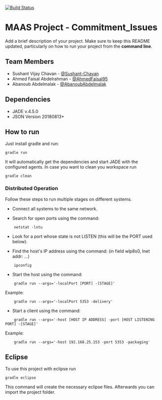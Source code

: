 [![Build Status](https://travis-ci.org/HBRS-MAAS/ws18-project-commitment_issues.svg?branch=master)](https://travis-ci.org/HBRS-MAAS/ws18-project-commitment_issues)

# MAAS Project - Commitment_Issues

Add a brief description of your project. Make sure to keep this README updated, particularly on how to run your project from the **command line**.

## Team Members
*   Sushant Vijay Chavan - [@Sushant-Chavan](https://github.com/Sushant-Chavan)
*   Ahmed Faisal Abdelrahman - [@AhmedFaisal95](https://github.com/AhmedFaisal95)
*   Abanoub Abdelmalak - [@AbanoubAbdelmalak](https://github.com/AbanoubAbdelmalak)

## Dependencies
* JADE v.4.5.0
* JSON Version 20180813+

## How to run
Just install gradle and run:

    gradle run

It will automatically get the dependencies and start JADE with the configured agents.
In case you want to clean you workspace run

    gradle clean

### Distributed Operation
Follow these steps to run multiple stages on different systems.

* Connect all systems to the same network.

* Search for open ports using the command:
```
    netstat -lntu
```
* Look for a port whose state is not LISTEN (this will be the PORT used below).

* Find the host's IP address using the command:
(in field wlp8s0, Inet addr: ...)
```
    ipconfig
```
* Start the host using the command:
```
    gradle run --args='-localPort [PORT] -[STAGE]'
```
Example:
```
    gradle run --args='-localPort 5353 -delivery'
```

* Start a client using the command:
```
    gradle run --args='-host [HOST IP ADDRESS] -port [HOST LISTENING PORT] -[STAGE]'
```
Example:
```
    gradle run --args='-host 192.168.25.153 -port 5353 -packaging'
```

## Eclipse
To use this project with eclipse run

    gradle eclipse

This command will create the necessary eclipse files.
Afterwards you can import the project folder.
